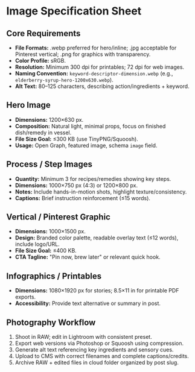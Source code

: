 # Image Specification Sheet

## Core Requirements
- **File Formats:** .webp preferred for hero/inline; .jpg acceptable for Pinterest vertical; .png for graphics with transparency.
- **Color Profile:** sRGB.
- **Resolution:** Minimum 300 dpi for printables; 72 dpi for web images.
- **Naming Convention:** `keyword-descriptor-dimension.webp` (e.g., `elderberry-syrup-hero-1200x630.webp`).
- **Alt Text:** 80–125 characters, describing action/ingredients + keyword.

## Hero Image
- **Dimensions:** 1200×630 px.
- **Composition:** Natural light, minimal props, focus on finished dish/remedy in vessel.
- **File Size Goal:** ≤300 KB (use TinyPNG/Squoosh).
- **Usage:** Open Graph, featured image, schema `image` field.

## Process / Step Images
- **Quantity:** Minimum 3 for recipes/remedies showing key steps.
- **Dimensions:** 1000×750 px (4:3) or 1200×800 px.
- **Notes:** Include hands-in-motion shots, highlight texture/consistency.
- **Captions:** Brief instruction reinforcement (≤15 words).

## Vertical / Pinterest Graphic
- **Dimensions:** 1000×1500 px.
- **Design:** Branded color palette, readable overlay text (≤12 words), include logo/URL.
- **File Size Goal:** ≤400 KB.
- **CTA Tagline:** "Pin now, brew later" or relevant quick hook.

## Infographics / Printables
- **Dimensions:** 1080×1920 px for stories; 8.5×11 in for printable PDF exports.
- **Accessibility:** Provide text alternative or summary in post.

## Photography Workflow
1. Shoot in RAW; edit in Lightroom with consistent preset.
2. Export web versions via Photoshop or Squoosh using compression.
3. Generate alt text referencing key ingredients and sensory cues.
4. Upload to CMS with correct filenames and complete captions/credits.
5. Archive RAW + edited files in cloud folder organized by post slug.

